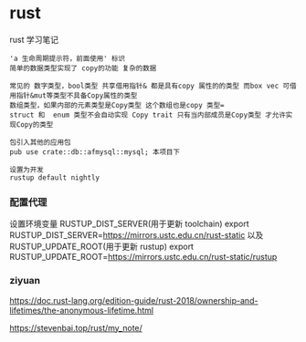 # rust
rust 学习笔记

```
'a 生命周期提示符，前面使用' 标识 
简单的数据类型实现了 copy的功能 复杂的数据

常见的 数字类型，bool类型 共享借用指针& 都是具有copy 属性的的类型 而box vec 可借用指针&mut等类型不具备Copy属性的类型 
数组类型，如果内部的元素类型是Copy类型 这个数组也是copy 类型=
struct 和  enum 类型不会自动实现 Copy trait 只有当内部成员是Copy类型 才允许实现Copy的类型

包引入其他的应用包
pub use crate::db::afmysql::mysql; 本项目下

设置为开发
rustup default nightly
``` 

### 配置代理
设置环境变量 RUSTUP_DIST_SERVER(用于更新 toolchain)
export RUSTUP_DIST_SERVER=https://mirrors.ustc.edu.cn/rust-static
以及 RUSTUP_UPDATE_ROOT(用于更新 rustup)
export RUSTUP_UPDATE_ROOT=https://mirrors.ustc.edu.cn/rust-static/rustup

### ziyuan 
https://doc.rust-lang.org/edition-guide/rust-2018/ownership-and-lifetimes/the-anonymous-lifetime.html

https://stevenbai.top/rust/my_note/
